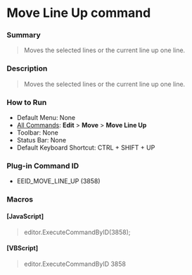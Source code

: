 # Move Line Up command

### Summary

> Moves the selected lines or the current line up one line.

### Description

> Moves the selected lines or the current line up one line.

### How to Run

- Default Menu: None
- [All Commands](../tools/all_commands): **Edit** \> **Move**
\> **Move Line Up**
- Toolbar: None
- Status Bar: None
- Default Keyboard Shortcut: CTRL + SHIFT + UP

### Plug-in Command ID

- EEID\_MOVE\_LINE\_UP (3858)

### Macros

#### \[JavaScript\]

> editor.ExecuteCommandByID(3858);

#### \[VBScript\]

> editor.ExecuteCommandByID 3858